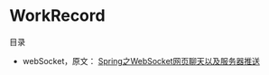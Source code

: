 # WorkRecord
目录
* webSocket，原文： [Spring之WebSocket网页聊天以及服务器推送](http://www.xdemo.org/spring-websocket-comet/)

